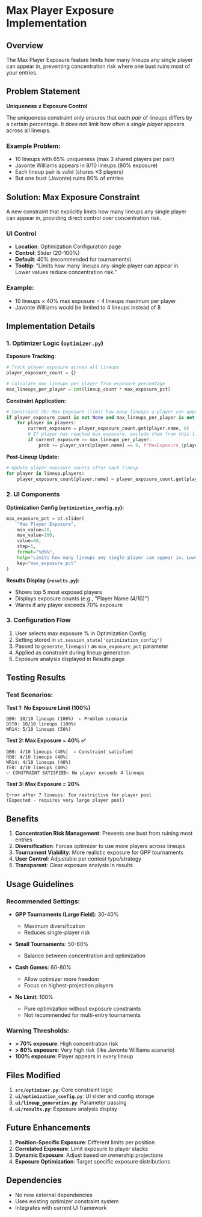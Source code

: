 # Max Player Exposure Implementation

## Overview

The Max Player Exposure feature limits how many lineups any single player can appear in, preventing concentration risk where one bust ruins most of your entries.

## Problem Statement

**Uniqueness ≠ Exposure Control**

The uniqueness constraint only ensures that each *pair* of lineups differs by a certain percentage. It does not limit how often a *single player* appears across all lineups.

### Example Problem:
- 10 lineups with 65% uniqueness (max 3 shared players per pair)
- Javonte Williams appears in 8/10 lineups (80% exposure)
- Each lineup pair is valid (shares ≤3 players)
- But one bust (Javonte) ruins 80% of entries

## Solution: Max Exposure Constraint

A new constraint that explicitly limits how many lineups any single player can appear in, providing direct control over concentration risk.

### UI Control
- **Location**: Optimization Configuration page
- **Control**: Slider (20-100%)
- **Default**: 40% (recommended for tournaments)
- **Tooltip**: "Limits how many lineups any single player can appear in. Lower values reduce concentration risk."

### Example:
- 10 lineups × 40% max exposure = 4 lineups maximum per player
- Javonte Williams would be limited to 4 lineups instead of 8

## Implementation Details

### 1. Optimizer Logic (`optimizer.py`)

**Exposure Tracking:**
```python
# Track player exposure across all lineups
player_exposure_count = {}

# Calculate max lineups per player from exposure percentage
max_lineups_per_player = int(lineup_count * max_exposure_pct)
```

**Constraint Application:**
```python
# Constraint 5b: Max Exposure (limit how many lineups a player can appear in)
if player_exposure_count is not None and max_lineups_per_player is not None:
    for player in players:
        current_exposure = player_exposure_count.get(player.name, 0)
        # If player has reached max exposure, exclude them from this lineup
        if current_exposure >= max_lineups_per_player:
            prob += player_vars[player.name] == 0, f"MaxExposure_{player.name.replace(' ', '_')}"
```

**Post-Lineup Update:**
```python
# Update player exposure counts after each lineup
for player in lineup.players:
    player_exposure_count[player.name] = player_exposure_count.get(player.name, 0) + 1
```

### 2. UI Components

**Optimization Config (`optimization_config.py`):**
```python
max_exposure_pct = st.slider(
    "Max Player Exposure",
    min_value=20,
    max_value=100,
    value=40,
    step=5,
    format="%d%%",
    help="Limits how many lineups any single player can appear in. Lower values reduce concentration risk.\n\nExample: 40% with 10 lineups = max 4 lineups per player\n\nRecommended: 40% for tournaments (diversification)",
    key="max_exposure_pct"
)
```

**Results Display (`results.py`):**
- Shows top 5 most exposed players
- Displays exposure counts (e.g., "Player Name (4/10)")
- Warns if any player exceeds 70% exposure

### 3. Configuration Flow

1. User selects max exposure % in Optimization Config
2. Setting stored in `st.session_state['optimization_config']`
3. Passed to `generate_lineups()` as `max_exposure_pct` parameter
4. Applied as constraint during lineup generation
5. Exposure analysis displayed in Results page

## Testing Results

### Test Scenarios:

**Test 1: No Exposure Limit (100%)**
```
QB0: 10/10 lineups (100%)  ← Problem scenario
DST0: 10/10 lineups (100%)
WR14: 5/10 lineups (50%)
```

**Test 2: Max Exposure = 40% ✅**
```
QB0: 4/10 lineups (40%)  ← Constraint satisfied
RB0: 4/10 lineups (40%)
WR14: 4/10 lineups (40%)
TE0: 4/10 lineups (40%)
✅ CONSTRAINT SATISFIED: No player exceeds 4 lineups
```

**Test 3: Max Exposure = 20%**
```
Error after 7 lineups: Too restrictive for player pool
(Expected - requires very large player pool)
```

## Benefits

1. **Concentration Risk Management**: Prevents one bust from ruining most entries
2. **Diversification**: Forces optimizer to use more players across lineups
3. **Tournament Viability**: More realistic exposure for GPP tournaments
4. **User Control**: Adjustable per contest type/strategy
5. **Transparent**: Clear exposure analysis in results

## Usage Guidelines

### Recommended Settings:

- **GPP Tournaments (Large Field)**: 30-40%
  - Maximum diversification
  - Reduces single-player risk
  
- **Small Tournaments**: 50-60%
  - Balance between concentration and optimization
  
- **Cash Games**: 60-80%
  - Allow optimizer more freedom
  - Focus on highest-projection players
  
- **No Limit**: 100%
  - Pure optimization without exposure constraints
  - Not recommended for multi-entry tournaments

### Warning Thresholds:

- **> 70% exposure**: High concentration risk
- **> 80% exposure**: Very high risk (like Javonte Williams scenario)
- **100% exposure**: Player appears in every lineup

## Files Modified

1. **`src/optimizer.py`**: Core constraint logic
2. **`ui/optimization_config.py`**: UI slider and config storage
3. **`ui/lineup_generation.py`**: Parameter passing
4. **`ui/results.py`**: Exposure analysis display

## Future Enhancements

1. **Position-Specific Exposure**: Different limits per position
2. **Correlated Exposure**: Limit exposure to player stacks
3. **Dynamic Exposure**: Adjust based on ownership projections
4. **Exposure Optimization**: Target specific exposure distributions

## Dependencies

- No new external dependencies
- Uses existing optimizer constraint system
- Integrates with current UI framework
